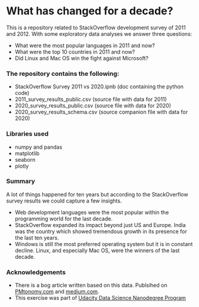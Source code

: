 # What has changed for a decade?

This is a repository related to StackOverflow development survey of 2011 and 2012. With some exploratory data analyses we answer three questions:
- What were the most popular languages in 2011 and now?
- What were the top 10 countries in 2011 and now?
- Did Linux and Mac OS win the fight against Microsoft?

### The repository contains the following:
 - StackOverflow Survey 2011 vs 2020.ipnb (doc containing the python code)
 - 2011_survey_results_public.csv (source file with data for 2011)
 - 2020_survey_results_public.csv (source file with data for 2020)
 - 2020_survey_results_schema.csv (source companion file with data for 2020)
 
 ### Libraries used
 - numpy and pandas
 - matplotlib
 - seaborn
 - plotly
 
 ### Summary
A lot of things happened for ten years but according to the StackOverflow survey results we could capture a few insights.
- Web development languages were the most popular within the programming world for the last decade. 
- StackOverflow expanded its impact beyond just US and Europe. India was the country which showed tremendous growth in its presence for the last ten years.
- Windows is still the most preferred operating system but it is in constant decline. Linux, and especially Mac OS, were the winners of the last decade.
 
 ### Acknowledgements
 * There is a bog article written based on this data. Publsihed on [PMtonomy.com](https://pmtonomy.com/what-changed-for-a-decade/) and [medium.com](https://medium.com/@plamen.rabadzhiyski).
 * This exercise was part of [Udacity Data Science Nanodegree Program](https://www.udacity.com/)
 
